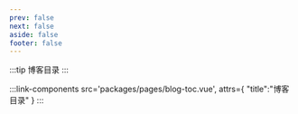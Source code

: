 ```yaml
---
prev: false
next: false
aside: false
footer: false
---
```


:::tip 博客目录
:::

:::link-components
src='packages/pages/blog-toc.vue',
attrs={
"title":"博客目录"
}
:::
